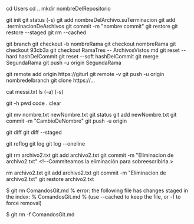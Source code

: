 <!-- Ubicación de directorio y creación del repositorio al que le iniciaremos GIT-->
cd Users <!--Cambio de directorio (carpeta) (cd = change directory). -->
cd .. <!--Retrocedemos al directorio anterior al que nos encontramos.-->
mkdir nombreDelRepositorio <!--Creamos un nuevo directorio (carpeta). -->

<!-- Comandos de git relacionados con la staging area -->
git init <!--Inicializamos el repositorio de git en el directorio en el que nos encontremos-->
git status (-s) <!--Muestra el estado de los archivos de la staging area (Added, Modified, Deleted, etc)-->
git add nombreDelArchivo.suTerminacion <!--Seleccionaremos que archivos o modificaciones añadir a staging area-->
git add .terminacionDeArchivos <!--Subirá o modificará todos los archivos con esa terminación a la staging area-->
git commit -m "nombre commit"<!--Confirma los cambios que esten en el staging area y sobreescribe al archivo-->
git restore <!--Recuperamos la versión del código del último commit guardado. Cargamos el último guardado.-->
git restore --staged <!--Sacaremos al archivo de la staging area-->
git rm --cached <!--Eliminamos un archivo de GIT de la staging area. Pero no se borrá de los archivos.-->


<!-- RAMAS -->
git branch <!--Se nos mostrarán todas las ramas del repositorio local de git-->
git checkout -b nombreRama <!-- Creamos una rama y nos paramos sobre ella. -->
git checkout nombreRama <!-- Seleccionamos otra rama para usar-->
git checkout 93cb3a <!--Mediante su hash cargamos un commit especifico. No -->
git checkout RamaTres -- ArchivosVistos.md <!--En la rama que ejecutó el código pegamos un archivo de la rama indicada-->
git reset --hard hashDelCommit <!--Restauraremos un archivo con un commit anterior, eliminaremos el contenido de los siguientes commits aunque seguirán existiendo-->
git reset --soft hashDelCommit <!--A diferencia del anterior, no se perderán los datos de los siguientes commits-->
git merge SegundaRama <!--En la rama que ejecutó el código se pegarán todos los archivos de la rama indicada.-->
git push -u origin SegundaRama<!-- Pusheamos ramas al repositorio web de github.-->

<!-- GITHUB -->
git remote add origin https://giturl <!--Vinculamos nuestro repositorio local git al repositorio web de github-->
git remote -v <!--Se nos mostrará la URL del repositorio web al que vinculamos nuestro repositorio local -->
git push -u origin nombredelbranch <!--Pusheamos una rama al repositorio web de github-->
git clone https://... <!--Clonaremos un repositorio mediante su URL-->


<!-- EXTRAS -->
cat messi.txt <!--Se muestra el contenido del archivo indicado.-->
ls (-a) (-s) <!--Se nos mostrarán los archivos del repositorio local git.--> 
<!-- -a agrega las carpetas ocultas (el repositorio .git) -s nos muestra el tamaño de cada directorio (carpeta) en bloques de discos -->
git -h <!-- Help. Te da opciones. -->
pwd <!--Mostrará el repositorio donde estamos ubicados. -->
code . <!-- Abrimos en VSCODE el repositorio en el que estamos parados. -->
clear <!-- Limpiamos git bash -->

<!-- CAMBIAR NOMBRES DE ARCHIVOS Y SU PROCESO PARA ACTUALIZARLOS EN LA PÁGINA WEB -->
git mv nombre.txt newNombre.txt <!-- Cambio de nombre. Ahora se debe agregar este cambio a staging area y commitearlo para pushearlo.-->
git status <!-- Comprobamos el cambio de nombre. Deberá decir "Renamed" -->
git add newNombre.txt <!-- Añadimos el cambio de nombre a la staging area. -->
git commit -m "CambioDeNombre" <!-- Realizamos el commit para confirmar los cambios. -->
git push -u origin <!-- Pusheamos al repositorio web todos los cambios commiteados. En este caso el "git mv" que fue commiteado. -->

<!-- VER CAMBIOS REALIZADOS -->
git diff <!-- Mostrará los cambios realizados recientemente--> 
git diff --staged <!--Mostrará los cambios de la staging area listos para commitearse. -->

<!-- VER EL HISTORIAL DE CAMBIOS DE GIT -->
git reflog <!--Comando que mostrara EL HISTORIAL COMPLETO-->
git log <!-- Comando que se mostrará el historial reciente de movimientos en el git ( mostrará todos los commits con su nombre, autor y fecha) -->
git log --oneline <!-- Para que se vea reducido en una línea. Solo se mostrará el nombre del commit y su hash (ID) -->

<!-- BORRAR ARCHIVOS CON COMANDO GIT -->
git rm archivo2.txt <!-- Además de borrarlo de los archivos locales (working directory) lo eliminamos del repositorio de git. -->
git add archivo2.txt <!--Añadimos el delete a la staging area-->
git commit -m "Eliminacion de archivo2.txt" <!--Commiteamos la eliminación para sobreescribirla.>

<!-- BORRAR ARCHIVOS CON COMANDO DE SISTEMA OPERATIVO -->
rm archivo2.txt <!--Borramos el archivo del working directory (archivos locales) -->
git add archivo2.txt<!--Añadimos la eliminación a la staging area para commitearla y capitalizarla.-->
git commit -m "Eliminacion de archivo2.txt" <!-- Ahora realizaremos el commit de la eliminación. -->
git restore archivo2.txt <!-- Recuperamos el archivo borrado -->



<!-- Problema al intentar borrar y su posterior solución -->
$ git rm ComandosGit.md
% error: the following file has changes staged in the index:
%     ComandosGit.md
% (use --cached to keep the file, or -f to force removal)

$ git rm -f ComandosGit.md
<!-- rm 'ComandosGit.md' -->


<!-- Preguntarle a Guille como resolver el no poder ejecutar comandos al usar git log || git reflog -->